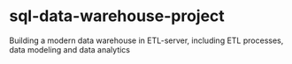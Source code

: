 # sql-data-warehouse-project
Building a modern data warehouse in ETL-server, including ETL processes, data modeling and data analytics
